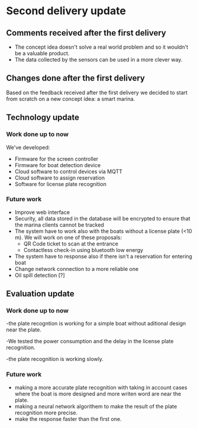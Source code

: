 # Second delivery update

## Comments received after the first delivery

- The concept idea doesn't solve a real world problem and so it wouldn't be a valuable product.
- The data collected by the sensors can be used in a more clever way.

## Changes done after the first delivery

Based on the feedback received after the first delivery we decided to start from scratch on a new concept idea: a smart marina.

## Technology update

### Work done up to now

We've developed:
- Firmware for the screen controller
- Firmware for boat detection device
- Cloud software to control devices via MQTT
- Cloud software to assign reservation
- Software for license plate recognition

### Future work
- Improve web interface
- Security, all data stored in the database will be encrypted to ensure that the marina clients cannot be tracked
- The system have to work also with the boats without a license plate (<10 m).
  We will work on one of these proposals: 
    - QR Code ticket to scan at the entrance
    - Contactless check-in using bluetooth low energy
- The system have to response also if there isn't a reservation for entering boat
- Change network connection to a more reliable one
- Oil spill detection [?]
## Evaluation update

### Work done up to now
-the plate recogntion is working for a simple boat without aditional design near the plate.

-We tested the power consumption and the delay in the license plate recognition.

-the plate recognition is working slowly.

### Future work
- making a more accurate plate recognition with taking in account cases where the boat is more designed and more writen word are near the plate. 
- making a neural network algorithem to make the result of the plate recognition more precise.
- make the response faster than the first one.
